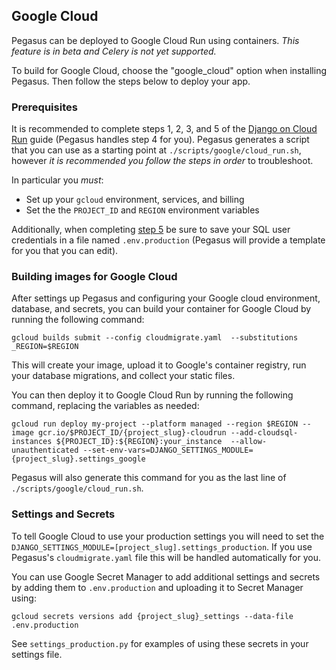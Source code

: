 ## Google Cloud

Pegasus can be deployed to Google Cloud Run using containers.
*This feature is in beta and Celery is not yet supported.*

To build for Google Cloud, choose the "google_cloud" option when installing Pegasus.
Then follow the steps below to deploy your app.

### Prerequisites

It is recommended to complete steps 1, 2, 3, and 5 of the 
[Django on Cloud Run](https://codelabs.developers.google.com/codelabs/cloud-run-django) guide
(Pegasus handles step 4 for you).
Pegasus generates a script that you can use as a starting point at
`./scripts/google/cloud_run.sh`, however *it is recommended you follow the steps in order*
to troubleshoot.

In particular you *must*:

- Set up your `gcloud` environment, services, and billing
- Set the the `PROJECT_ID` and `REGION` environment variables

Additionally, when completing [step 5](https://codelabs.developers.google.com/codelabs/cloud-run-django#4)
be sure to save your SQL user credentials in  a file named `.env.production` (Pegasus will provide 
a template for you that you can edit).

### Building images for Google Cloud

After settings up Pegasus and configuring your Google cloud environment, database, and secrets,
you can build your container for Google Cloud by running the following command:

```
gcloud builds submit --config cloudmigrate.yaml  --substitutions _REGION=$REGION
```

This will create your image, upload it to Google's container registry, run your database migrations,
and collect your static files.

You can then deploy it to Google Cloud Run by running the following command,
replacing the variables as needed:

```
gcloud run deploy my-project --platform managed --region $REGION --image gcr.io/$PROJECT_ID/{project_slug}-cloudrun --add-cloudsql-instances ${PROJECT_ID}:${REGION}:your_instance  --allow-unauthenticated --set-env-vars=DJANGO_SETTINGS_MODULE={project_slug}.settings_google
```

Pegasus will also generate this command for you as the last line of `./scripts/google/cloud_run.sh`.

### Settings and Secrets

To tell Google Cloud to use your production settings you will need to set the
`DJANGO_SETTINGS_MODULE=[project_slug].settings_production`.
If you use Pegasus's `cloudmigrate.yaml` file this will be handled automatically for you.

You can use Google Secret Manager to add additional settings and secrets by adding them
to `.env.production` and uploading it to Secret Manager using:

```
gcloud secrets versions add {project_slug}_settings --data-file .env.production
``` 

See `settings_production.py` for examples of using these secrets in your settings file.
